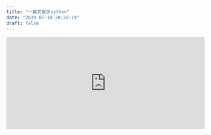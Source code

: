 ```yaml
---
title: "一篇文章学python"
date: "2019-07-14 20:28:19"
draft: false
---
```

<iframe id="embed_dom" name="embed_dom" frameborder="0" style="display:block;width:525px; height:245px;" src="https://www.processon.com/embed/mind/5d2b1f8ae4b04889888a8a82"></iframe>

